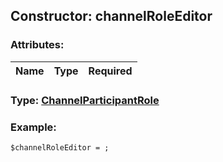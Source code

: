 ## Constructor: channelRoleEditor  

### Attributes:

| Name     |    Type       | Required |
|----------|:-------------:|---------:|


### Type: [ChannelParticipantRole](../types/ChannelParticipantRole.md)

### Example:


```
$channelRoleEditor = ;
```